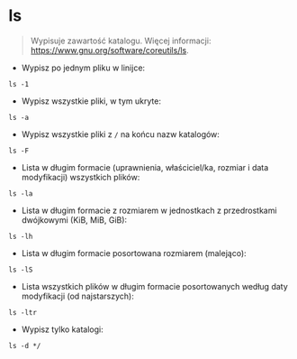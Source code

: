 # ls

> Wypisuje zawartość katalogu.
> Więcej informacji: <https://www.gnu.org/software/coreutils/ls>.

- Wypisz po jednym pliku w linijce:

`ls -1`

- Wypisz wszystkie pliki, w tym ukryte:

`ls -a`

- Wypisz wszystkie pliki z `/` na końcu nazw katalogów:

`ls -F`

- Lista w długim formacie (uprawnienia, właściciel/ka, rozmiar i data modyfikacji) wszystkich plików:

`ls -la`

- Lista w długim formacie z rozmiarem w jednostkach z przedrostkami dwójkowymi (KiB, MiB, GiB):

`ls -lh`

- Lista w długim formacie posortowana rozmiarem (malejąco):

`ls -lS`

- Lista wszystkich plików w długim formacie posortowanych według daty modyfikacji (od najstarszych):

`ls -ltr`

- Wypisz tylko katalogi:

`ls -d */`

